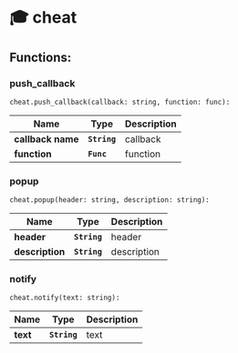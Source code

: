 # 🎓 cheat

## Functions:

### push_callback

`cheat.push_callback(callback: string, function: func):`

| Name     | Type         | Description |
| -------- | ------------ | ----------- |
| **callback name** | **`String`** | callback   |
| **function** | **`Func`** | function   |

### popup

`cheat.popup(header: string, description: string):`

| Name     | Type         | Description |
| -------- | ------------ | ----------- |
| **header** | **`String`** | header   |
| **description** | **`String`** | description   |

### notify

`cheat.notify(text: string):`

| Name     | Type         | Description |
| -------- | ------------ | ----------- |
| **text** | **`String`** | text   |
